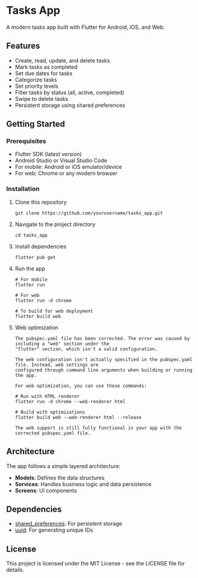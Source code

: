# Tasks App

A modern tasks app built with Flutter for Android, iOS, and Web.

## Features

- Create, read, update, and delete tasks
- Mark tasks as completed
- Set due dates for tasks
- Categorize tasks
- Set priority levels
- Filter tasks by status (all, active, completed)
- Swipe to delete tasks
- Persistent storage using shared preferences

## Getting Started

### Prerequisites

- Flutter SDK (latest version)
- Android Studio or Visual Studio Code
- For mobile: Android or iOS emulator/device
- For web: Chrome or any modern browser

### Installation

1. Clone this repository
   ```
   git clone https://github.com/yourusername/tasks_app.git
   ```

2. Navigate to the project directory
   ```
   cd tasks_app
   ```

3. Install dependencies
   ```
   flutter pub get
   ```

4. Run the app
   ```
   # For mobile
   flutter run
   
   # For web
   flutter run -d chrome
   
   # To build for web deployment
   flutter build web
   ```

5. Web optimization
   ```
   The pubspec.yaml file has been corrected. The error was caused by including a "web" section under the
   "flutter" section, which isn't a valid configuration.

   The web configuration isn't actually specified in the pubspec.yaml file. Instead, web settings are
   configured through command line arguments when building or running the app.

   For web optimization, you can use these commands:

   # Run with HTML renderer
   flutter run -d chrome --web-renderer html

   # Build with optimizations
   flutter build web --web-renderer html --release

   The web support is still fully functional in your app with the corrected pubspec.yaml file.
   ```
## Architecture

The app follows a simple layered architecture:

- **Models**: Defines the data structures
- **Services**: Handles business logic and data persistence
- **Screens**: UI components

## Dependencies

- [shared_preferences](https://pub.dev/packages/shared_preferences): For persistent storage
- [uuid](https://pub.dev/packages/uuid): For generating unique IDs

## License

This project is licensed under the MIT License - see the LICENSE file for details.